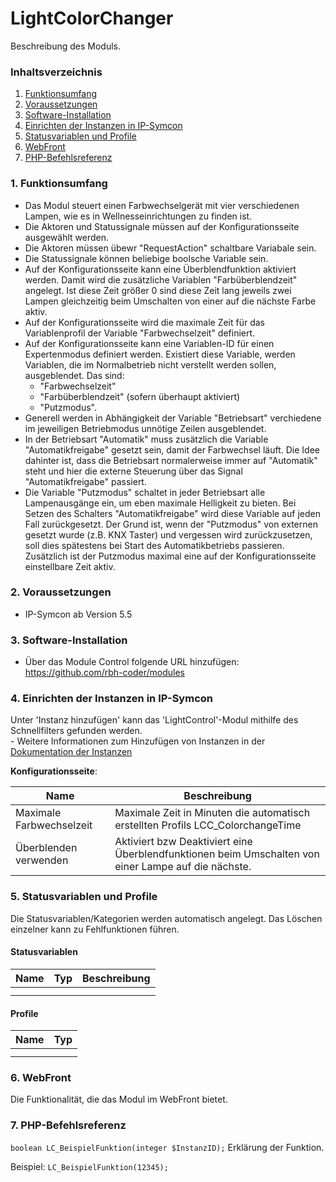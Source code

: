 # LightColorChanger
Beschreibung des Moduls.

### Inhaltsverzeichnis

1. [Funktionsumfang](#1-funktionsumfang)
2. [Voraussetzungen](#2-voraussetzungen)
3. [Software-Installation](#3-software-installation)
4. [Einrichten der Instanzen in IP-Symcon](#4-einrichten-der-instanzen-in-ip-symcon)
5. [Statusvariablen und Profile](#5-statusvariablen-und-profile)
6. [WebFront](#6-webfront)
7. [PHP-Befehlsreferenz](#7-php-befehlsreferenz)

### 1. Funktionsumfang

* Das Modul steuert einen Farbwechselgerät mit vier verschiedenen Lampen, wie es in Wellnesseinrichtungen zu finden ist.
* Die Aktoren und Statussignale müssen auf der Konfigurationsseite ausgewählt werden.
* Die Aktoren müssen übewr "RequestAction" schaltbare Variabale sein. 
* Die Statussignale können beliebige boolsche Variable sein.
* Auf der Konfigurationsseite kann eine Überblendfunktion aktiviert werden. Damit wird die zusätzliche Variablen "Farbüberblendzeit" angelegt. Ist diese
  Zeit größer 0 sind diese Zeit lang jeweils zwei Lampen gleichzeitig beim Umschalten von einer auf die nächste Farbe aktiv.
* Auf der Konfigurationsseite wird die maximale Zeit für das Variablenprofil der Variable "Farbwechselzeit" definiert.
* Auf der Konfigurationsseite kann eine Variablen-ID für einen Expertenmodus definiert werden. Existiert diese Variable, werden Variablen, die im Normalbetrieb nicht
  verstellt werden sollen, ausgeblendet. Das sind:
  	* "Farbwechselzeit" 
	* "Farbüberblendzeit" (sofern überhaupt aktiviert)
	* "Putzmodus".
* Generell werden in Abhängigkeit der Variable "Betriebsart" verchiedene im jeweiligen Betriebmodus unnötige Zeilen ausgeblendet.
* In der Betriebsart "Automatik" muss zusätzlich die Variable "Automatikfreigabe" gesetzt sein, damit der Farbwechsel läuft. Die Idee dahinter ist, dass die 
  Betriebsart normalerweise immer auf "Automatik" steht und hier die externe Steuerung über das Signal "Automatikfreigabe" passiert.
* Die Variable "Putzmodus" schaltet in jeder Betriebsart alle Lampenausgänge ein, um eben maximale Helligkeit zu bieten. Bei Setzen des Schalters "Automatikfreigabe"     wird diese Variable auf jeden Fall zurückgesetzt. Der Grund ist, wenn der "Putzmodus" von externen gesetzt wurde (z.B. KNX Taster) und vergessen wird   	         zurückzusetzen, soll dies spätestens bei Start des Automatikbetriebs passieren. Zusätzlich ist der Putzmodus maximal eine auf der Konfigurationsseite einstellbare     Zeit aktiv.

### 2. Voraussetzungen

- IP-Symcon ab Version 5.5

### 3. Software-Installation

* Über das Module Control folgende URL hinzufügen: https://github.com/rbh-coder/modules

### 4. Einrichten der Instanzen in IP-Symcon

 Unter 'Instanz hinzufügen' kann das 'LightControl'-Modul mithilfe des Schnellfilters gefunden werden.  
	- Weitere Informationen zum Hinzufügen von Instanzen in der [Dokumentation der Instanzen](https://www.symcon.de/service/dokumentation/konzepte/instanzen/#Instanz_hinzufügen)

__Konfigurationsseite__:

Name     | Beschreibung
-------- | ------------------
 Maximale Farbwechselzeit        | Maximale Zeit in Minuten die automatisch erstellten Profils LCC_ColorchangeTime 
 Überblenden verwenden        | Aktiviert bzw Deaktiviert eine Überblendfunktionen beim Umschalten von einer Lampe auf die nächste.

### 5. Statusvariablen und Profile

Die Statusvariablen/Kategorien werden automatisch angelegt. Das Löschen einzelner kann zu Fehlfunktionen führen.

#### Statusvariablen

Name   | Typ     | Beschreibung
------ | ------- | ------------
       |         |
       |         |

#### Profile

Name   | Typ
------ | -------
       |
       |

### 6. WebFront

Die Funktionalität, die das Modul im WebFront bietet.

### 7. PHP-Befehlsreferenz

`boolean LC_BeispielFunktion(integer $InstanzID);`
Erklärung der Funktion.

Beispiel:
`LC_BeispielFunktion(12345);`
